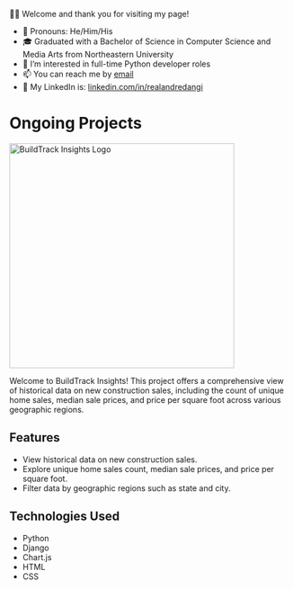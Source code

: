 👋😊 Welcome and thank you for visiting my page!

* 👫 Pronouns: He/Him/His
* 🎓 Graduated with a Bachelor of Science in Computer Science and Media Arts from Northeastern University
* 👀 I’m interested in full-time Python developer roles
* 📫 You can reach me by [email](mailto:changooman@gmail.com)
* 🔗 My LinkedIn is: [linkedin.com/in/realandredangi](https://www.linkedin.com/in/realandredangi/)

# Ongoing Projects
<img src="https://i.imgur.com/IUS0EcI.png" alt="BuildTrack Insights Logo" width="400" height="400">

Welcome to BuildTrack Insights! This project offers a comprehensive view of historical data on new construction sales, including the count of unique home sales, median sale prices, and price per square foot across various geographic regions.
## Features

- View historical data on new construction sales.
- Explore unique home sales count, median sale prices, and price per square foot.
- Filter data by geographic regions such as state and city.

## Technologies Used

- Python
- Django
- Chart.js
- HTML
- CSS
